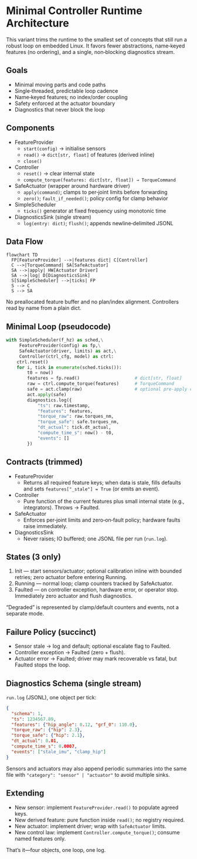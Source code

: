 # Minimal Controller Runtime Architecture

This variant trims the runtime to the smallest set of concepts that still run a robust loop on embedded Linux. It favors fewer abstractions, name‑keyed features (no ordering), and a single, non‑blocking diagnostics stream.

## Goals

- Minimal moving parts and code paths
- Single‑threaded, predictable loop cadence
- Name‑keyed features; no index/order coupling
- Safety enforced at the actuator boundary
- Diagnostics that never block the loop

## Components

- FeatureProvider
  - `start(config)` → initialise sensors
  - `read()` → `dict[str, float]` of features (derived inline)
  - `close()`
- Controller
  - `reset()` → clear internal state
  - `compute_torque(features: dict[str, float]) → TorqueCommand`
- SafeActuator (wrapper around hardware driver)
  - `apply(command)`; clamps to per‑joint limits before forwarding
  - `zero()`; `fault_if_needed()`; policy config for clamp behavior
- SimpleScheduler
  - `ticks()` generator at fixed frequency using monotonic time
- DiagnosticsSink (single stream)
  - `log(entry: dict)`; `flush()`; appends newline‑delimited JSONL

## Data Flow

```mermaid
flowchart TD
  FP[FeatureProvider] -->|features dict| C[Controller]
  C -->|TorqueCommand| SA[SafeActuator]
  SA -->|apply| HW[Actuator Driver]
  SA -->|log| D[DiagnosticsSink]
  S[SimpleScheduler] -->|ticks| FP
  S --> C
  S --> SA
```

No preallocated feature buffer and no plan/index alignment. Controllers read by name from a plain dict.

## Minimal Loop (pseudocode)

```python
with SimpleScheduler(f_hz) as sched,\
     FeatureProvider(config) as fp,\
     SafeActuator(driver, limits) as act,\
     Controller(ctrl_cfg, model) as ctrl:
    ctrl.reset()
    for i, tick in enumerate(sched.ticks()):
        t0 = now()
        features = fp.read()                     # dict[str, float]
        raw = ctrl.compute_torque(features)      # TorqueCommand
        safe = act.clamp(raw)                    # optional pre‑apply clamp
        act.apply(safe)
        diagnostics.log({
            "ts": raw.timestamp,
            "features": features,
            "torque_raw": raw.torques_nm,
            "torque_safe": safe.torques_nm,
            "dt_actual": tick.dt_actual,
            "compute_time_s": now() - t0,
            "events": []
        })
```

## Contracts (trimmed)

- FeatureProvider
  - Returns all required feature keys; when data is stale, fills defaults and sets `features["_stale"] = True` (or emits an event).
- Controller
  - Pure function of the current features plus small internal state (e.g., integrators). Throws → Faulted.
- SafeActuator
  - Enforces per‑joint limits and zero‑on‑fault policy; hardware faults raise immediately.
- DiagnosticsSink
  - Never raises; IO buffered; one JSONL file per run (`run.log`).

## States (3 only)

1. Init — start sensors/actuator; optional calibration inline with bounded retries; zero actuator before entering Running.
2. Running — normal loop; clamp counters tracked by SafeActuator.
3. Faulted — on controller exception, hardware error, or operator stop. Immediately zero actuator and flush diagnostics.

“Degraded” is represented by clamp/default counters and events, not a separate mode.

## Failure Policy (succinct)

- Sensor stale → log and default; optional escalate flag to Faulted.
- Controller exception → Faulted (zero + flush).
- Actuator error → Faulted; driver may mark recoverable vs fatal, but Faulted stops the loop.

## Diagnostics Schema (single stream)

`run.log` (JSONL), one object per tick:

```json
{
  "schema": 1,
  "ts": 1234567.89,
  "features": {"hip_angle": 0.12, "grf_0": 110.0},
  "torque_raw": {"hip": 2.3},
  "torque_safe": {"hip": 2.1},
  "dt_actual": 0.01,
  "compute_time_s": 0.0007,
  "events": ["stale_imu", "clamp_hip"]
}
```

Sensors and actuators may also append periodic summaries into the same file with `"category": "sensor" | "actuator"` to avoid multiple sinks.

## Extending

- New sensor: implement `FeatureProvider.read()` to populate agreed keys.
- New derived feature: pure function inside `read()`; no registry required.
- New actuator: implement driver; wrap with `SafeActuator` limits.
- New control law: implement `Controller.compute_torque()`; consume named features only.

That’s it—four objects, one loop, one log.

